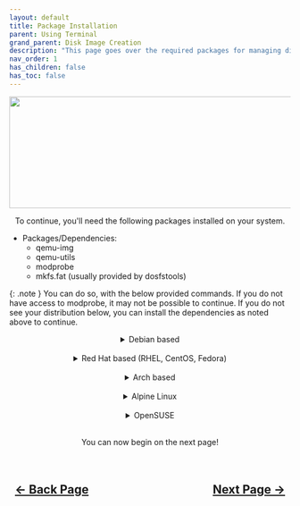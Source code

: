 ```yaml
---
layout: default
title: Package Installation
parent: Using Terminal
grand_parent: Disk Image Creation
description: "This page goes over the required packages for managing disk images via Terminal manually."
nav_order: 1
has_children: false
has_toc: false
---
```


<style>
  .navigation-container {
    display: flex;
    justify-content: space-between;
    align-items: center;
    width: 100%;
  }
  
  .nav-button {
    margin: 10px;
  }

</style>

<p align="center">
  <img width="650" height="200" src="../../../../assets/Headers/HeaderPackageInstallation.png">
</p>

<p align="center">To continue, you'll need the following packages installed on your system.</p>

* Packages/Dependencies:
  * qemu-img
  * qemu-utils
  * modprobe
  * mkfs.fat (usually provided by dosfstools)

{: .note }
You can do so, with the below provided commands. If you do not have access to modprobe, it may not be possible to continue. If you do not see your distribution below, you can install the dependencies as noted above to continue.

<details markdown="block">
<summary align="center">Debian based</summary>
<br>

```bash
sudo apt update
sudo apt install -y qemu-utils dosfstools
```

</details>
<br>

<details markdown="block">
<summary align="center">Red Hat based (RHEL, CentOS, Fedora)</summary>
<br>

```bash
sudo dnf install -y qemu-img dosfstools
```

</details>
<br>

<details markdown="block">
<summary align="center">Arch based</summary>
<br>

```bash
sudo pacman -Syu qemu dosfstools
```

</details>
<br>

<details markdown="block">
<summary align="center">Alpine Linux</summary>
<br>

```bash
sudo apk add qemu-img dosfstools
```

</details>
<br>

<details markdown="block">
<summary align="center">OpenSUSE</summary>
<br>

```bash
sudo zypper install qemu-tools dosfstools
```

</details>
<br>

<p align="center">You can now begin on the next page!</p>

<h2 align="center">
  <br>
  <div class="navigation-container">
    <a class="nav-button" href="../index">&larr; Back Page</a>
    <a class="nav-button" href="../02-CreateAndManagement">Next Page &rarr;</a>
  </div>
  <br>
</h2>
